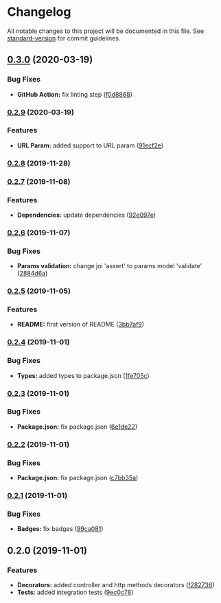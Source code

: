 # Changelog

All notable changes to this project will be documented in this file. See [standard-version](https://github.com/conventional-changelog/standard-version) for commit guidelines.

## [0.3.0](https://github.com/MutterPedro/digjoy/compare/v0.2.9...v0.3.0) (2020-03-19)


### Bug Fixes

* **GitHub Action:** fix linting step ([f0d8868](https://github.com/MutterPedro/digjoy/commit/f0d886853469fa0438b8a11e380afef61bbc98b2))

### [0.2.9](https://github.com/MutterPedro/digjoy/compare/v0.2.8...v0.2.9) (2020-03-19)


### Features

* **URL Param:** added support to URL param ([91ecf2e](https://github.com/MutterPedro/digjoy/commit/91ecf2e95df103dda36c9b9f5116f785fa249005))

### [0.2.8](https://github.com/MutterPedro/digjoy/compare/v0.2.7...v0.2.8) (2019-11-28)

### [0.2.7](https://github.com/MutterPedro/digjoy/compare/v0.2.6...v0.2.7) (2019-11-08)


### Features

* **Dependencies:** update dependencies ([92e097e](https://github.com/MutterPedro/digjoy/commit/92e097ed4a9434b24e795ea1fb40a981af780396))

### [0.2.6](https://github.com/MutterPedro/digjoy/compare/v0.2.5...v0.2.6) (2019-11-07)


### Bug Fixes

* **Params validation:** change joi 'assert' to params model 'validate' ([2884d6a](https://github.com/MutterPedro/digjoy/commit/2884d6a034d9487024d4248e75de9554d18d286d))

### [0.2.5](https://github.com/MutterPedro/digjoy/compare/v0.2.4...v0.2.5) (2019-11-05)


### Features

* **README:** first version of README ([3bb7af9](https://github.com/MutterPedro/digjoy/commit/3bb7af9b491520acca718d599ad160527915beba))

### [0.2.4](https://github.com/MutterPedro/digjoy/compare/v0.2.3...v0.2.4) (2019-11-01)


### Bug Fixes

* **Types:** added types to package.json ([1fe705c](https://github.com/MutterPedro/digjoy/commit/1fe705c6667dfabc31cfb4114a4c2c87ee8be33b))

### [0.2.3](https://github.com/MutterPedro/digjoy/compare/v0.2.2...v0.2.3) (2019-11-01)


### Bug Fixes

* **Package.json:** fix package.json ([6e1de22](https://github.com/MutterPedro/digjoy/commit/6e1de22c4d3507f27079598ca49b87082603d4c1))

### [0.2.2](https://github.com/MutterPedro/digjoy/compare/v0.2.1...v0.2.2) (2019-11-01)


### Bug Fixes

* **Package.json:** fix package.json ([c7bb35a](https://github.com/MutterPedro/digjoy/commit/c7bb35a130a16fb3bfd90157a9492094e791bdb3))

### [0.2.1](https://github.com/MutterPedro/digjoy/compare/v0.2.0...v0.2.1) (2019-11-01)


### Bug Fixes

* **Badges:** fix badges ([99ca081](https://github.com/MutterPedro/digjoy/commit/99ca081bc228b336f4f0c235fe6188c45822da5d))

## 0.2.0 (2019-11-01)


### Features

* **Decorators:** added controller and http methods decorators ([f282736](https://github.com/MutterPedro/digjoy/commit/f2827363732a91230f777c2739f6d72877078520))
* **Tests:** added integration tests ([9ec0c78](https://github.com/MutterPedro/digjoy/commit/9ec0c78d2b1297b2f2672792c2fc64242aa33f25))
